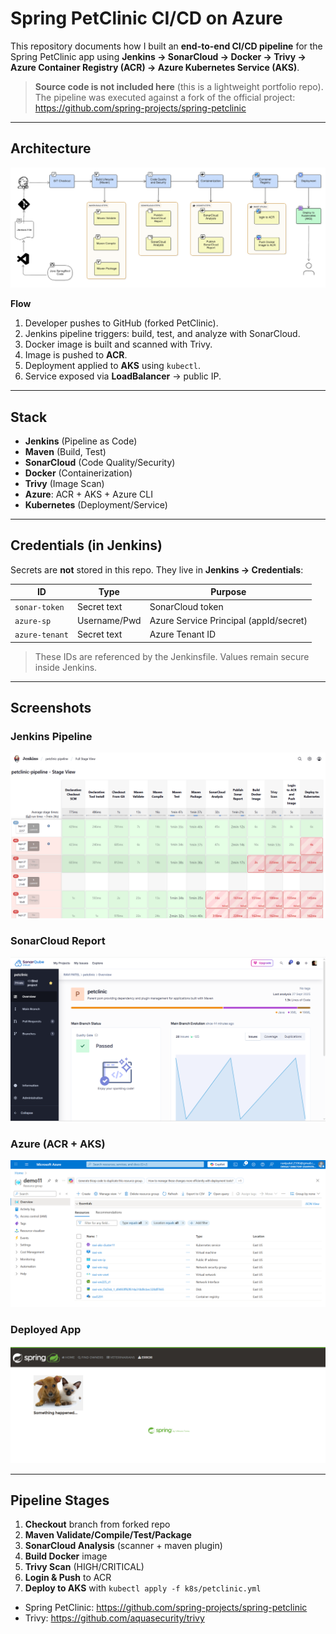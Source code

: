 # Spring PetClinic CI/CD on Azure 

This repository documents how I built an **end-to-end CI/CD pipeline** for the Spring PetClinic app using **Jenkins → SonarCloud → Docker → Trivy → Azure Container Registry (ACR) → Azure Kubernetes Service (AKS)**.

>  **Source code is not included here** (this is a lightweight portfolio repo).  
> The pipeline was executed against a fork of the official project:  
> https://github.com/spring-projects/spring-petclinic

---

## Architecture

![Architecture Diagram](architecture.png)

**Flow**  
1. Developer pushes to GitHub (forked PetClinic).  
2. Jenkins pipeline triggers: build, test, and analyze with SonarCloud.  
3. Docker image is built and scanned with Trivy.  
4. Image is pushed to **ACR**.  
5. Deployment applied to **AKS** using `kubectl`.  
6. Service exposed via **LoadBalancer** → public IP.

---

## Stack

- **Jenkins** (Pipeline as Code)
- **Maven** (Build, Test)
- **SonarCloud** (Code Quality/Security)
- **Docker** (Containerization)
- **Trivy** (Image Scan)
- **Azure**: ACR + AKS + Azure CLI
- **Kubernetes** (Deployment/Service)

---

## Credentials (in Jenkins)

Secrets are **not** stored in this repo. They live in **Jenkins → Credentials**:

| ID            | Type         | Purpose                           |
|---------------|--------------|-----------------------------------|
| `sonar-token` | Secret text  | SonarCloud token                  |
| `azure-sp`    | Username/Pwd | Azure Service Principal (appId/secret) |
| `azure-tenant`| Secret text  | Azure Tenant ID                   |

> These IDs are referenced by the Jenkinsfile. Values remain secure inside Jenkins.

---

## Screenshots

### Jenkins Pipeline
![Jenkins Pipeline](screenshot/jenkins.png)

### SonarCloud Report
![SonarCloud](screenshot/sonarqube.png)

### Azure (ACR + AKS)
![Azure](screenshot/azure.png)

### Deployed App
![PetClinic App](screenshot/petclinic.png)

---

## Pipeline Stages

1. **Checkout** branch from forked repo  
2. **Maven Validate/Compile/Test/Package**  
3. **SonarCloud Analysis** (scanner + maven plugin)  
4. **Build Docker** image  
5. **Trivy Scan** (HIGH/CRITICAL)  
6. **Login & Push** to ACR  
7. **Deploy to AKS** with `kubectl apply -f k8s/petclinic.yml`


- Spring PetClinic: https://github.com/spring-projects/spring-petclinic
- Trivy: https://github.com/aquasecurity/trivy
